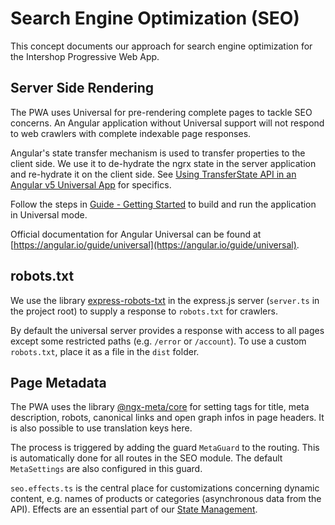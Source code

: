 <!--
kb_concepts
kb_pwa
kb_everyone
kb_sync_latest_only
-->

# Search Engine Optimization (SEO)

This concept documents our approach for search engine optimization for the Intershop Progressive Web App.

## Server Side Rendering

The PWA uses Universal for pre-rendering complete pages to tackle SEO concerns.
An Angular application without Universal support will not respond to web crawlers with complete indexable page responses.

Angular's state transfer mechanism is used to transfer properties to the client side.
We use it to de-hydrate the ngrx state in the server application and re-hydrate it on the client side.
See [Using TransferState API in an Angular v5 Universal App](https://medium.com/angular-in-depth/using-transferstate-api-in-an-angular-5-universal-app-130f3ada9e5b) for specifics.

Follow the steps in [Guide - Getting Started](../guides/getting-started.md) to build and run the application in Universal mode.

Official documentation for Angular Universal can be found at [https://angular.io/guide/universal](https://angular.io/guide/universal).

## robots.txt

We use the library [express-robots-txt](https://github.com/modosc/express-robots-txt) in the express.js server (`server.ts` in the project root) to supply a response to `robots.txt` for crawlers.

By default the universal server provides a response with access to all pages except some restricted paths (e.g. `/error` or `/account`).
To use a custom `robots.txt`, place it as a file in the `dist` folder.

## Page Metadata

The PWA uses the library [@ngx-meta/core](https://www.npmjs.com/package/@ngx-meta/core) for setting tags for title, meta description, robots, canonical links and open graph infos in page headers.
It is also possible to use translation keys here.

The process is triggered by adding the guard `MetaGuard` to the routing. This is automatically done for all routes in the SEO module.
The default `MetaSettings` are also configured in this guard.

`seo.effects.ts` is the central place for customizations concerning dynamic content, e.g. names of products or categories (asynchronous data from the API).
Effects are an essential part of our [State Management](./state-management.md).
